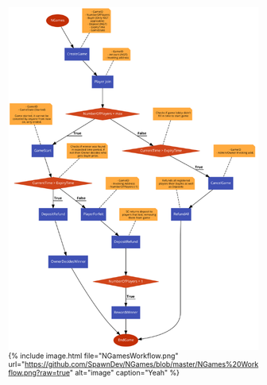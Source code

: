 ![Image](https://github.com/SpawnDev/NGames/blob/master/NGames%20Workflow.png)
{% include image.html file="NGamesWorkflow.png" url="https://github.com/SpawnDev/NGames/blob/master/NGames%20Workflow.png?raw=true" alt="image" caption="Yeah" %}
